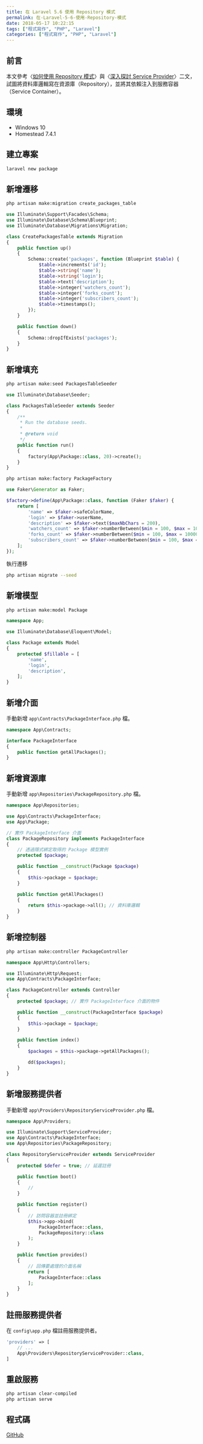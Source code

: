 ```yaml
---
title: 在 Laravel 5.6 使用 Repository 模式
permalink: 在-Laravel-5-6-使用-Repository-模式
date: 2018-05-17 10:22:15
tags: ["程式寫作", "PHP", "Laravel"]
categories: ["程式寫作", "PHP", "Laravel"]
---
```


## 前言

本文參考〈[如何使用 Repository 模式](http://oomusou.io/laravel/repository/)〉與〈[深入探討 Service Provider](http://oomusou.io/laravel/laravel-service-provider/)〉二文，試圖將資料庫邏輯寫在資源庫（Repository），並將其依賴注入到服務容器（Service Container）。

## 環境

- Windows 10
- Homestead 7.4.1

## 建立專案

```BASH
laravel new package
```

## 新增遷移

```BASH
php artisan make:migration create_packages_table
```

```PHP
use Illuminate\Support\Facades\Schema;
use Illuminate\Database\Schema\Blueprint;
use Illuminate\Database\Migrations\Migration;

class CreatePackagesTable extends Migration
{
    public function up()
    {
        Schema::create('packages', function (Blueprint $table) {
            $table->increments('id');
            $table->string('name');
            $table->string('login');
            $table->text('description');
            $table->integer('watchers_count');
            $table->integer('forks_count');
            $table->integer('subscribers_count');
            $table->timestamps();
        });
    }

    public function down()
    {
        Schema::dropIfExists('packages');
    }
}
```

## 新增填充

```BASH
php artisan make:seed PackagesTableSeeder
```

```PHP
use Illuminate\Database\Seeder;

class PackagesTableSeeder extends Seeder
{
    /**
     * Run the database seeds.
     *
     * @return void
     */
    public function run()
    {
        factory(App\Package::class, 20)->create();
    }
}
```

```BASH
php artisan make:factory PackageFactory
```

```PHP
use Faker\Generator as Faker;

$factory->define(App\Package::class, function (Faker $faker) {
    return [
        'name' => $faker->safeColorName,
        'login' => $faker->userName,
        'description' => $faker->text($maxNbChars = 200),
        'watchers_count' => $faker->numberBetween($min = 100, $max = 10000),
        'forks_count' => $faker->numberBetween($min = 100, $max = 10000),
        'subscribers_count' => $faker->numberBetween($min = 100, $max = 10000),
    ];
});
```

執行遷移

```BASH
php artisan migrate --seed
```

## 新增模型

```BASH
php artisan make:model Package
```

```PHP
namespace App;

use Illuminate\Database\Eloquent\Model;

class Package extends Model
{
    protected $fillable = [
        'name',
        'login',
        'description',
    ];
}
```

## 新增介面

手動新增 `app\Contracts\PackageInterface.php` 檔。

```PHP
namespace App\Contracts;

interface PackageInterface
{
    public function getAllPackages();
}
```

## 新增資源庫

手動新增 `app\Repositories\PackageRepository.php` 檔。

```PHP
namespace App\Repositories;

use App\Contracts\PackageInterface;
use App\Package;

// 實作 PackageInterface 介面
class PackageRepository implements PackageInterface
{
    // 透過隱式綁定取得的 Package 模型實例
    protected $package;

    public function __construct(Package $package)
    {
        $this->package = $package;
    }

    public function getAllPackages()
    {
        return $this->package->all(); // 資料庫邏輯
    }
}
```

## 新增控制器

```BASH
php artisan make:controller PackageController
```

```PHP
namespace App\Http\Controllers;

use Illuminate\Http\Request;
use App\Contracts\PackageInterface;

class PackageController extends Controller
{
    protected $package; // 實作 PackageInterface 介面的物件

    public function __construct(PackageInterface $package)
    {
        $this->package = $package;
    }

    public function index()
    {
        $packages = $this->package->getAllPackages();

        dd($packages);
    }
}
```

## 新增服務提供者

手動新增 `app\Providers\RepositoryServiceProvider.php` 檔。

```PHP
namespace App\Providers;

use Illuminate\Support\ServiceProvider;
use App\Contracts\PackageInterface;
use App\Repositories\PackageRepository;

class RepositoryServiceProvider extends ServiceProvider
{
    protected $defer = true; // 延遲註冊

    public function boot()
    {
        //
    }

    public function register()
    {
        // 訪問容器並註冊綁定
        $this->app->bind(
            PackageInterface::class,
            PackageRepository::class
        );
    }

    public function provides()
    {
        // 回傳要處理的介面名稱
        return [
            PackageInterface::class
        ];
    }
}
```

## 註冊服務提供者

在 `config\app.php` 檔註冊服務提供者。

```PHP
'providers' => [
    // ...
    App\Providers\RepositoryServiceProvider::class,
]
```

## 重啟服務

```BASH
php artisan clear-compiled
php artisan serve
```

## 程式碼

[GitHub](https://github.com/memochou1993/package-raw)
